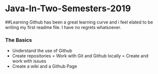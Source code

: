 # Java-In-Two-Semesters-2019

##Learning Github has been a great learning curve and i feel elated to be writing my first readme file. I have no regrets whatsoever. 

### The Basics
- Understand the use of Github
- Create repositories
= Work with Git and Github locally
= Create and work with issues
- Create a wiki and a Github Page

